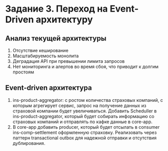 # Задание 3. Переход на Event-Driven архитектуру

##  Анализ текущей архитектуры

1. Отсутствие кеширование
2. Масштабируемость монолита
3. Деградация API при превышении лимита запросов
4. Нет мониторинга и алертов во время сбоя, что приводит к долгим простоям

## Event-driven архитектура

1. ins-product-aggregator: с ростом количества страховых компаний,
   с которым агрегирует сервис, запрос на получение данных из страховой компании будет увеличиваться.
   Добавить Scheduller в ins-product-aggregator, который будет собирать информацию со страховых компаний
   и отправлять по кафке данные в core-app.
2. В core-app добавить producer, который будет отсылать в consumer ins-comp-settlement оформленную страховку.
   Реализовать через паттерн transactional outbox для надежной отправки и отсутствия дублирования.
